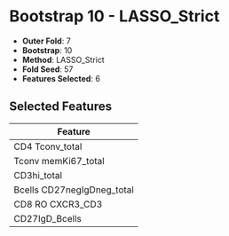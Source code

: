 # Bootstrap 10 - LASSO_Strict

- **Outer Fold**: 7
- **Bootstrap**: 10
- **Method**: LASSO_Strict
- **Fold Seed**: 57
- **Features Selected**: 6

## Selected Features

| Feature |
|---------|
| CD4 Tconv_total |
| Tconv memKi67_total |
| CD3hi_total |
| Bcells CD27negIgDneg_total |
| CD8 RO CXCR3_CD3 |
| CD27IgD_Bcells |
